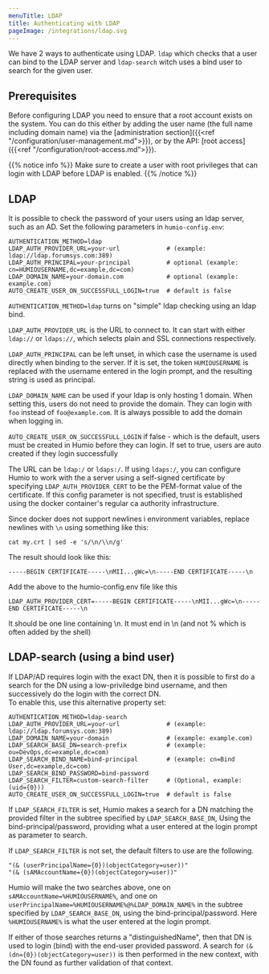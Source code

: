 ```yaml
---
menuTitle: LDAP
title: Authenticating with LDAP
pageImage: /integrations/ldap.svg
---
```


We have 2 ways to authenticate using LDAP. `ldap` which checks that a
user can bind to the LDAP server and `ldap-search` witch uses a bind
user to search for the given user.

## Prerequisites

Before configuring LDAP you need to ensure that a root account exists
on the system. You can do this either by adding the user name (the
full name including domain name) via the [administration
section]({{<ref "/configuration/user-management.md">}}), or by the
API: [root access]({{<ref "/configuration/root-access.md">}}).

{{% notice info %}}
Make sure to create a user with root privileges that can login with LDAP before LDAP is enabled.
{{% /notice %}}



## LDAP

It is possible to check the password of your users using an ldap server,
such as an AD. Set the following parameters in `humio-config.env`:

```shell
AUTHENTICATION_METHOD=ldap
LDAP_AUTH_PROVIDER_URL=your-url             # (example: ldap://ldap.forumsys.com:389)
LDAP_AUTH_PRINCIPAL=your-principal          # optional (example: cn=HUMIOUSERNAME,dc=example,dc=com)
LDAP_DOMAIN_NAME=your-domain.com            # optional (example: example.com)
AUTO_CREATE_USER_ON_SUCCESSFULL_LOGIN=true  # default is false 
```

`AUTHENTICATION_METHOD=ldap` turns on "simple" ldap checking using an ldap bind.

`LDAP_AUTH_PROVIDER_URL` is the URL to connect to. It can start with either
`ldap://` or `ldaps://`, which selects plain and SSL connections respectively.

`LDAP_AUTH_PRINCIPAL` can be left unset, in which case the username is used directly when binding to the server.
If it is set, the token `HUMIOUSERNAME` is replaced with the username entered in the login prompt, and the resulting string is used as principal.

`LDAP_DOMAIN_NAME` can be used if your ldap is only hosting 1 domain. When setting this, users do not need to provide the domain. They can login with `foo` instead of `foo@example.com`. It is always possible to add the domain when logging in.

`AUTO_CREATE_USER_ON_SUCCESSFULL_LOGIN` if false - which is the default, users must be created in Humio before they can login. If set to true, users are auto created if they login successfully 


The URL can be `ldap:/` or `ldaps:/`.  If using `ldaps:/`, you can configure Humio to work with the a server
using a self-signed certificate by specifying `LDAP_AUTH_PROVIDER_CERT` to be the PEM-format value of the certificate.  If this config parameter is not specified, trust is established using the docker container's regular ca authority infrastructure.

Since docker does not support newlines i environment variables, replace newlines with `\n` using something like this:

```shell
cat my.crt | sed -e 's/\n/\\n/g'
```

The result should look like this:

```
-----BEGIN CERTIFICATE-----\nMII...gWc=\n-----END CERTIFICATE-----\n
```

Add the above to the humio-config.env file like this

```properties
LDAP_AUTH_PROVIDER_CERT=-----BEGIN CERTIFICATE-----\nMII...gWc=\n-----END CERTIFICATE-----\n
```
It should be one line containing \n. It must end in \n (and not % which is often added by the shell)

## LDAP-search (using a bind user)

If LDAP/AD requires login with the exact DN, then it is possible to first do a search for the DN using
a low-priviledge bind username, and then successively do the login with the correct DN.  
To enable this, use this alternative property set:

```shell
AUTHENTICATION_METHOD=ldap-search
LDAP_AUTH_PROVIDER_URL=your-url             # (example: ldap://ldap.forumsys.com:389)
LDAP_DOMAIN_NAME=your-domain                # (example: example.com)
LDAP_SEARCH_BASE_DN=search-prefix           # (example: ou=DevOps,dc=example,dc=com)
LDAP_SEARCH_BIND_NAME=bind-principal        # (example: cn=Bind User,dc=example,dc=com)
LDAP_SEARCH_BIND_PASSWORD=bind-password
LDAP_SEARCH_FILTER=custom-search-filter     # (Optional, example: (uid={0}))
AUTO_CREATE_USER_ON_SUCCESSFULL_LOGIN=true  # default is false
```

If `LDAP_SEARCH_FILTER` is set, Humio makes a search for a DN matching the provided filter
in the subtree specified by `LDAP_SEARCH_BASE_DN`, Using the bind-principal/password,
providing what a user entered at the login prompt as parameter to search.

If `LDAP_SEARCH_FILTER` is not set, the default filters to use are the following.
```
"(& (userPrincipalName={0})(objectCategory=user))"
"(& (sAMAccountName={0})(objectCategory=user))"
```

Humio will make the two searches above, one on `sAMAccountName=%HUMIOUSERNAME%`,
and one on `userPrincipalName=%HUMIOUSERNAME%@%LDAP_DOMAIN_NAME%` in the subtree specified by `LDAP_SEARCH_BASE_DN`,
using the bind-principal/password. Here `%HUMIOUSERNAME%` is what the user entered at the login prompt.


If either of those searches returns a "distinguishedName", then
that DN is used to login (bind) with the end-user provided password.
A search for `(& (dn={0})(objectCategory=user))` is then performed in the new context,
with the DN found as further validation of that context.
